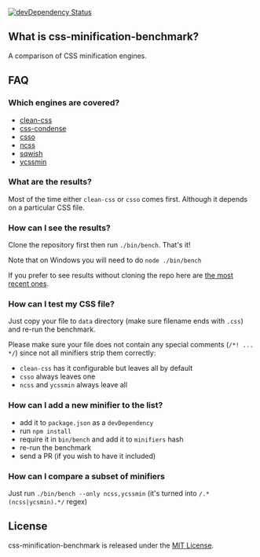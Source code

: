 [![devDependency Status](https://david-dm.org/GoalSmashers/css-minification-benchmark/dev-status.png?theme=shields.io)](https://david-dm.org/GoalSmashers/css-minification-benchmark#info=devDependencies)

## What is css-minification-benchmark?

A comparison of CSS minification engines.

## FAQ

### Which engines are covered?

* [clean-css](https://github.com/GoalSmashers/clean-css)
* [css-condense](https://github.com/rstacruz/css-condense)
* [csso](https://github.com/css/csso)
* [ncss](https://github.com/kurakin/ncss)
* [sqwish](https://github.com/ded/sqwish)
* [ycssmin](https://github.com/yui/ycssmin)

### What are the results?

Most of the time either `clean-css` or `csso` comes first. Although it depends on a particular CSS file.

### How can I see the results?

Clone the repository first then run `./bin/bench`. That's it!

Note that on Windows you will need to do `node ./bin/bench`

If you prefer to see results without cloning the repo here are [the most recent ones](http://goalsmashers.github.io/css-minification-benchmark/).

### How can I test my CSS file?

Just copy your file to `data` directory (make sure filename ends with `.css`) and re-run the benchmark.

Please make sure your file does not contain any special comments (`/*! ... */`) since not all minifiers strip them correctly:
* `clean-css` has it configurable but leaves all by default
* `csso` always leaves one
* `ncss` and `ycssmin` always leave all

### How can I add a new minifier to the list?

* add it to `package.json` as a `devDependency`
* run `npm install`
* require it in `bin/bench` and add it to `minifiers` hash
* re-run the benchmark
* send a PR (if you wish to have it included)

### How can I compare a subset of minifiers

Just run `./bin/bench --only ncss,ycssmin` (it's turned into `/.*(ncss|ycsmin).*/` regex)

## License

css-minification-benchmark is released under the [MIT License](https://github.com/GoalSmashers/clean-css/blob/master/LICENSE).
